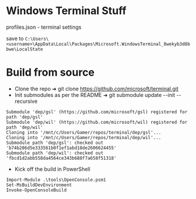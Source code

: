 # Windows Terminal Stuff

profiles.json - terminal settings

save to ```C:\Users\<username>\AppData\Local\Packages\Microsoft.WindowsTerminal_8wekyb3d8bbwe\LocalState```

# Build from source

- Clone the repo
➜  git clone https://github.com/microsoft/terminal.git
- Init submodules as per the README
➜  git submodule update --init --recursive

```
Submodule 'dep/gsl' (https://github.com/microsoft/gsl) registered for path 'dep/gsl'
Submodule 'dep/wil' (https://github.com/microsoft/wil) registered for path 'dep/wil'
Cloning into '/mnt/c/Users/Gamer/repos/terminal/dep/gsl'...
Cloning into '/mnt/c/Users/Gamer/repos/terminal/dep/wil'...
Submodule path 'dep/gsl': checked out 'b74b286d5e333561b0f1ef1abd18de2606624455'
Submodule path 'dep/wil': checked out 'fbcd1d2abb558da4564ce343b688f7a658f51318'
```
- Kick off the build in PowerShell
```
Import-Module .\tools\OpenConsole.psm1
Set-MsBuildDevEnvironment
Invoke-OpenConsoleBuild
```
